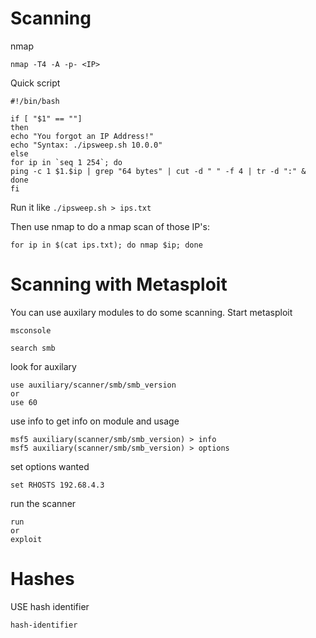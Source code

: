 # Scanning
nmap
```
nmap -T4 -A -p- <IP>
```

Quick script
```
#!/bin/bash

if [ "$1" == ""]
then
echo "You forgot an IP Address!"
echo "Syntax: ./ipsweep.sh 10.0.0"
else
for ip in `seq 1 254`; do
ping -c 1 $1.$ip | grep "64 bytes" | cut -d " " -f 4 | tr -d ":" &
done
fi
```
Run it like `./ipsweep.sh > ips.txt`

Then use nmap to do a nmap scan of those IP's: 
```
for ip in $(cat ips.txt); do nmap $ip; done
```


# Scanning with Metasploit
You can use auxilary modules to do some scanning.
Start metasploit
```
msconsole
```
```
search smb
```
look for auxilary

```
use auxiliary/scanner/smb/smb_version
or
use 60
```
use info to get info on module and usage
```
msf5 auxiliary(scanner/smb/smb_version) > info
msf5 auxiliary(scanner/smb/smb_version) > options
```
set options wanted
```
set RHOSTS 192.68.4.3
```
run the scanner
```
run
or
exploit
```


# Hashes

USE hash identifier

```
hash-identifier
```